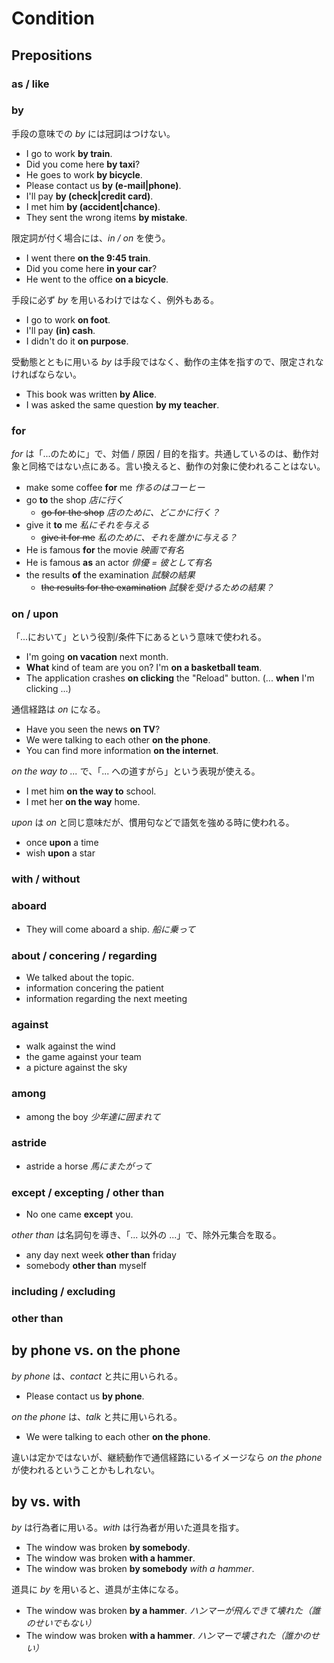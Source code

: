 # Condition

## Prepositions

### as / like

### by

手段の意味での _by_ には冠詞はつけない。

* I go to work __by train__.
* Did you come here __by taxi__?
* He goes to work __by bicycle__.
* Please contact us __by (e-mail|phone)__.
* I'll pay __by (check|credit card)__.
* I met him __by (accident|chance)__.
* They sent the wrong items __by mistake__.

限定詞が付く場合には、_in / on_ を使う。

* I went there __on the 9:45 train__.
* Did you come here __in your car__?
* He went to the office __on a bicycle__.

手段に必ず _by_ を用いるわけではなく、例外もある。

* I go to work __on foot__.
* I'll pay __(in) cash__.
* I didn't do it __on purpose__.

受動態とともに用いる _by_ は手段ではなく、動作の主体を指すので、限定されなければならない。

* This book was written __by Alice__.
* I was asked the same question __by my teacher__.

### for

_for_ は「...のために」で、対価 / 原因 / 目的を指す。共通しているのは、動作対象と同格ではない点にある。言い換えると、動作の対象に使われることはない。

* make some coffee __for__ me _作るのはコーヒー_
* go __to__ the shop _店に行く_
    * <del>go for the shop</del> _店のために、どこかに行く？_
* give it __to__ me _私にそれを与える_
    * <del>give it for me</del> _私のために、それを誰かに与える？_
* He is famous __for__ the movie _映画で有名_
* He is famous __as__ an actor _俳優 = 彼として有名_
* the results __of__ the examination _試験の結果_
    * <del>the results for the examination</del> _試験を受けるための結果？_

### on / upon

「...において」という役割/条件下にあるという意味で使われる。

* I'm going __on vacation__ next month.
* __What__ kind of team are you on? I'm __on a basketball team__.
* The application crashes __on clicking__ the "Reload" button. (... __when__ I'm clicking ...)

通信経路は _on_ になる。

* Have you seen the news __on TV__?
* We were talking to each other __on the phone__.
* You can find more information __on the internet__.

_on the way to ..._ で、「... への道すがら」という表現が使える。

* I met him __on the way to__ school.
* I met her __on the way__ home.

_upon_ は _on_ と同じ意味だが、慣用句などで語気を強める時に使われる。

* once __upon__ a time
* wish __upon__ a star

### with / without

### aboard

* They will come aboard a ship. _船に乗って_

### about / concering / regarding

* We talked about the topic.
* information concering the patient
* information regarding the next meeting

### against

* walk against the wind
* the game against your team
* a picture against the sky

### among

* among the boy _少年達に囲まれて_

### astride

* astride a horse _馬にまたがって_

### except / excepting / other than

* No one came __except__ you.

_other than_ は名詞句を導き、「... 以外の ...」で、除外元集合を取る。

* any day next week __other than__ friday
* somebody __other than__ myself

### including / excluding

### other than

## by phone vs. on the phone

_by phone_ は、_contact_ と共に用いられる。

* Please contact us __by phone__.

_on the phone_ は、_talk_ と共に用いられる。

* We were talking to each other __on the phone__.

違いは定かではないが、継続動作で通信経路にいるイメージなら _on the phone_ が使われるということかもしれない。

## by vs. with

_by_ は行為者に用いる。_with_ は行為者が用いた道具を指す。

* The window was broken __by somebody__.
* The window was broken __with a hammer__.
* The window was broken __by somebody__ _with a hammer_.

道具に _by_ を用いると、道具が主体になる。

* The window was broken __by a hammer__. _ハンマーが飛んできて壊れた（誰のせいでもない）_
* The window was broken __with a hammer__. _ハンマーで壊された（誰かのせい）_

